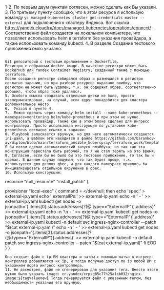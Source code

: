 1-2. По первым двум пунктам согласен, можно сделать как Вы указали.  
3. По третьему пункту сообщаю, что в этом ресурсе я использую команду `yc managed-kubernetes cluster get-credentials master --external` для подключения к кластеру Яндекса. Вот ссылка https://yandex.cloud/ru/docs/managed-kubernetes/operations/connect/ . Соответственно файл создается на локальном компьютере, что позволяет использовать helm в terraform без указания провайдера, а также использовать команду kubectl.
4. В разделе Создание тестового приложения было указано:
```Ожидаемый результат:

Git репозиторий с тестовым приложением и Dockerfile.
Регистри с собранным docker image. В качестве регистри может быть DockerHub или Yandex Container Registry, созданный также с помощью terraform.```
После создания регистри собирался образ и размещался в регистри согласно заданию, но при разборе ресурсов выдавало ошибку, что регистри не может быть удален, т.к. он содержит образ, соответственно добавил, чтобы образ тоже удалялся.
5. Особого смысла создавать отдельные диски не было, просто экспериментировал, на случай, если вдруг понадобится для кластера дополнительное место.
6.  Указал в пункте 4.
7.  Можно сделать через команду helm install --name kube-prometheus --namespace=monitoring helm/kube-prometheus и при этом не нужно использовать провайдер. Также как в этом блоке сделано для ингресс контроллера. Просто использовал инструкция по установке kube-prometheus согласно ссылке в задании.
8. Playbook запускается вручную, но для него автоматически создается ini-файл, а шаблон его находится в файле https://github.com/barankov-av/diplom/blob/main/terraform_ansible_kuberspray/terraform_work/templates/inventory_k8s.tpl 
Я бы потом сделал автоматический запуск плэйбука, но так как эта конструкция перестала быть рабочей, то я не стал терять на это время.
9. Согласен, если бы не было бы это тестовое приложение, то так бы и сделал. В данном случае подумал, что так будет проще, т.к. используется для деплоя qbec, и для каждого namespace пришлось бы инициализировать отдельное окружение в qbec.
10. Использую конструкцию:
```
resource "null_resource" "install_patch" {

  provisioner "local-exec" {
    command = <<EOD
      if kubectl get nodes >/dev/null; then
        echo 'spec:' > external-ip.yaml
        echo '  externalIPs:' >> external-ip.yaml
        echo -n '  -  ' >> external-ip.yaml
        kubectl get nodes -o jsonpath='{.items[0].status.addresses[?(@.type=="ExternalIP")].address}' >> external-ip.yaml
        echo -n '\n  -  ' >> external-ip.yaml
        kubectl get nodes -o jsonpath='{.items[1].status.addresses[?(@.type=="ExternalIP")].address}' >> external-ip.yaml
        kubectl -n default svc ingress-nginx-controller --patch "$(cat external-ip.yaml)"
        echo -n '  -  ' >> external-ip.yaml
        kubectl get nodes -o jsonpath='{.items[3].status.addresses[?(@.type=="ExternalIP")].address}' >> external-ip.yaml
        kubectl -n default patch svc ingress-nginx-controller --patch "$(cat external-ip.yaml)"
      fi
    EOD
  }
}
```
Она создает файл с ip ВМ кластера и затем с помощью патча в ингресс-контроллер добавляются их ip, и тогда получаю доступ по ip любой ВМ с указанием порта ингресс контроллера.
11. Не досмотрел, файл не сгенерирован для указания тега. Вместо этого нужно было указать image: cr.yandex/crpsg85c77h25a1cb032/nginx-image:${tagValuenew} Тогда генерируется файл с указанным тегом, без необходимости указания его вручную.
